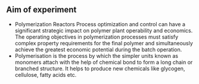## Aim of experiment

- Polymerization Reactors Process optimization and control can have a significant strategic impact on polymer plant operability and economics. The operating objectives in polymerization processes must satisfy complex property requirements for the final polymer and simultaneously achieve the greatest economic potential during the batch operation.
- Polymerisation is the process by which the simpler units known as monomers attach with the help of chemical bond to form a long chain or branched structure. It helps to produce new chemicals like glycogen, cellulose, fatty acids etc.
